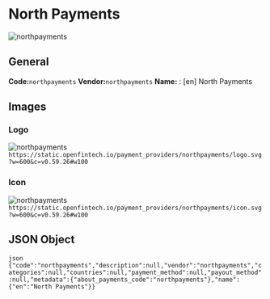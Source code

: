 # North Payments 
![northpayments](https://static.openfintech.io/payment_providers/northpayments/logo.svg?w=600&c=v0.59.26#w100) 
## General 
**Code:**`northpayments` 
**Vendor:**`northpayments` 
**Name:** 
:	[en] North Payments 
## Images 
### Logo 
![northpayments](https://static.openfintech.io/payment_providers/northpayments/logo.svg?w=600&c=v0.59.26#w100) 
``` https://static.openfintech.io/payment_providers/northpayments/logo.svg?w=600&c=v0.59.26#w100 ``` 
### Icon 
![northpayments](https://static.openfintech.io/payment_providers/northpayments/icon.svg?w=600&c=v0.59.26#w100) 
``` https://static.openfintech.io/payment_providers/northpayments/icon.svg?w=600&c=v0.59.26#w100 ``` 
## JSON Object 
```json {"code":"northpayments","description":null,"vendor":"northpayments","categories":null,"countries":null,"payment_method":null,"payout_method":null,"metadata":{"about_payments_code":"northpayments"},"name":{"en":"North Payments"}} ``` 
